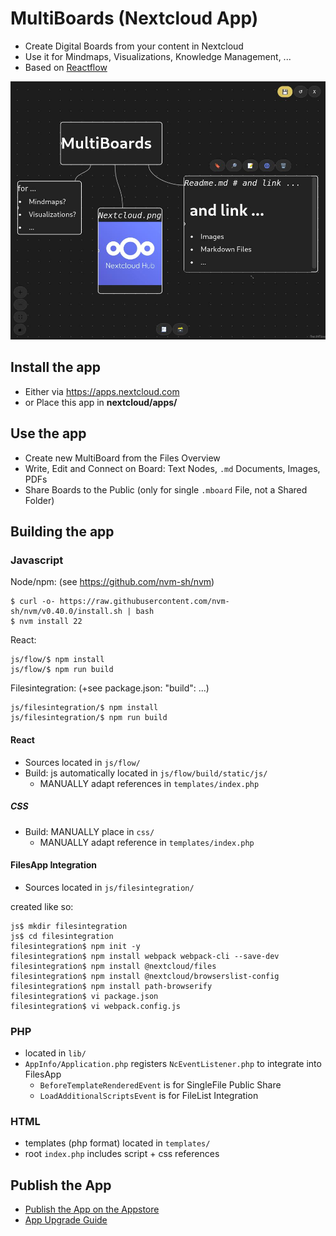 # MultiBoards (Nextcloud App)
- Create Digital Boards from your content in Nextcloud
- Use it for Mindmaps, Visualizations, Knowledge Management, ...
- Based on [Reactflow](https://reactflow.dev/)

![](https://raw.githubusercontent.com/githubkoma/multiboards/main/img/screenshot.jpg)

## Install the app
- Either via https://apps.nextcloud.com
- or Place this app in **nextcloud/apps/**

## Use the app
- Create new MultiBoard from the Files Overview
- Write, Edit and Connect on Board: Text Nodes, `.md` Documents, Images, PDFs
- Share Boards to the Public (only for single `.mboard` File, not a Shared Folder)

## Building the app

### Javascript
Node/npm:
(see https://github.com/nvm-sh/nvm)
```
$ curl -o- https://raw.githubusercontent.com/nvm-sh/nvm/v0.40.0/install.sh | bash
$ nvm install 22
```

React:
```
js/flow/$ npm install
js/flow/$ npm run build
```

Filesintegration:
(+see package.json: "build": ...)
```
js/filesintegration/$ npm install
js/filesintegration/$ npm run build
```

#### React
- Sources located in `js/flow/`
- Build: js automatically located in `js/flow/build/static/js/`
  - MANUALLY adapt references in `templates/index.php`

##### CSS
- Build: MANUALLY place in `css/`
  - MANUALLY adapt reference in `templates/index.php`

#### FilesApp Integration
- Sources located in `js/filesintegration/`

created like so:
```
js$ mkdir filesintegration
js$ cd filesintegration
filesintegration$ npm init -y
filesintegration$ npm install webpack webpack-cli --save-dev
filesintegration$ npm install @nextcloud/files
filesintegration$ npm install @nextcloud/browserslist-config
filesintegration$ npm install path-browserify
filesintegration$ vi package.json
filesintegration$ vi webpack.config.js
```

### PHP 
- located in `lib/`
- `AppInfo/Application.php` registers `NcEventListener.php` to integrate into FilesApp
  - `BeforeTemplateRenderedEvent` is for SingleFile Public Share
  - `LoadAdditionalScriptsEvent` is for FileList Integration

### HTML
- templates (php format) located in `templates/`
- root `index.php` includes script + css references

## Publish the App
- [Publish the App on the Appstore](https://nextcloudappstore.readthedocs.io/en/latest/developer.html#publishing-apps-on-the-app-store)
- [App Upgrade Guide](https://docs.nextcloud.com/server/latest/developer_manual/app_publishing_maintenance/app_upgrade_guide/index.html)
